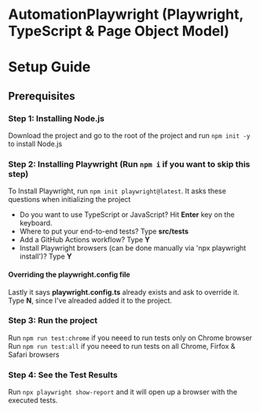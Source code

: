 # AutomationPlaywright (Playwright, TypeScript & Page Object Model)

# Setup Guide
## Prerequisites
### Step 1: Installing Node.js

Download the project and go to the root of the project and run `npm init -y` to install Node.js

### Step 2: Installing Playwright (Run `npm i` if you want to skip this step)


To Install Playwright, run `npm init playwright@latest`. It asks these questions when initializing the project
- Do you want to use TypeScript or JavaScript? Hit <strong>Enter</strong> key on the keyboard.
-  Where to put your end-to-end tests? Type <strong>src/tests</strong>
-  Add a GitHub Actions workflow? Type <strong>Y</strong>
-  Install Playwright browsers (can be done manually via 'npx playwright install')? Type <strong>Y</strong>

#### Overriding the playwright.config file

Lastly it says <strong>playwright.config.ts</strong> already exists and ask to override it. </br>
Type <strong>N</strong>, since I've alreaded added it to the project.

### Step 3: Run the project

Run `npm run test:chrome` if you neeed to run tests only on Chrome browser
Run `npm run test:all` if you neeed to run tests on all Chrome, Firfox & Safari browsers

### Step 4: See the Test Results

Run `npx playwright show-report` and it will open up a browser with the executed tests.
